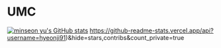 # UMC
[![minseon yu's GitHub stats](https://github-readme-stats.vercel.app/api?username=hyeonji91)](https://github.com/hyeonji91/github-readme-stats)
https://github-readme-stats.vercel.app/api?username=hyeonji91)&hide=stars,contribs&count_private=true
